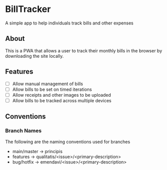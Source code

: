 # BillTracker

A simple app to help individuals track bills and other expenses

## About

This is a PWA that allows a user to track their monthly bills in the browser by downloading the site locally.

## Features

- [ ] Allow manual management of bills
- [ ] Allow bills to be set on timed iterations
- [ ] Allow receipts and other images to be uploaded
- [ ] Allow bills to be tracked across multiple devices

## Conventions

### Branch Names

The following are the naming conventions used for branches

- main/master -> principis
- features    -> qualitatis/\<issue\>/\<primary-description\>
- bug/hotfix  -> emendavi/\<issue\>/\<primary-description\>
